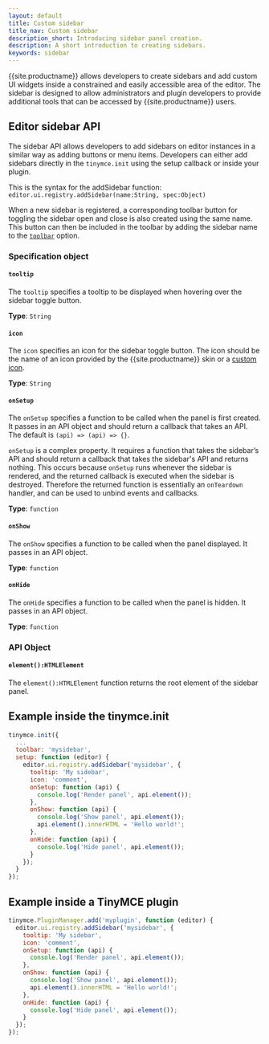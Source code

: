 ```yaml
---
layout: default
title: Custom sidebar
title_nav: Custom sidebar
description_short: Introducing sidebar panel creation.
description: A short introduction to creating sidebars.
keywords: sidebar
---
```


{{site.productname}} allows developers to create sidebars and add custom UI widgets inside a constrained and easily accessible area of the editor. The sidebar is designed to allow administrators and plugin developers to provide additional tools that can be accessed by {{site.productname}} users.

## Editor sidebar API

The sidebar API allows developers to add sidebars on editor instances in a similar way as adding buttons or menu items. Developers can either add sidebars directly in the `tinymce.init` using the setup callback or inside your plugin.

This is the syntax for the addSidebar function: `editor.ui.registry.addSidebar(name:String, spec:Object)`

When a new sidebar is registered, a corresponding toolbar button for toggling the sidebar open and close is also created using the same name. This button can then be included in the toolbar by adding the sidebar name to the [`toolbar`]({{site.baseurl}}/configure/editor-appearance/#toolbar/) option.

### Specification object

#### `tooltip`

The `tooltip` specifies a tooltip to be displayed when hovering over the sidebar toggle button.

**Type**: `String`

#### `icon`

The `icon` specifies an icon for the sidebar toggle button. The icon should be the name of an icon provided by the {{site.productname}} skin or a [custom icon]({{site.baseurl}}/api/tinymce.editor.ui/tinymce.editor.ui.registry/#addicon/).

**Type**: `String`

#### `onSetup`

The `onSetup` specifies a function to be called when the panel is first created. It passes in an API object and should return a callback that takes an API. The default is `(api) => (api) => {}`.

`onSetup` is a complex property. It requires a function that takes the sidebar’s API and should return a callback that takes the sidebar's API and returns nothing. This occurs because `onSetup` runs whenever the sidebar is rendered, and the returned callback is executed when the sidebar is destroyed. Therefore the returned function is essentially an `onTeardown` handler, and can be used to unbind events and callbacks.

**Type**: `function`

#### `onShow`

The `onShow` specifies a function to be called when the panel displayed. It passes in an API object.

**Type**: `function`

#### `onHide`

The `onHide` specifies a function to be called when the panel is hidden. It passes in an API  object.

**Type**: `function`

### API Object

#### `element():HTMLElement`

The `element():HTMLElement` function returns the root element of the sidebar panel.

## Example inside the tinymce.init

```js
tinymce.init({
  ...
  toolbar: 'mysidebar',
  setup: function (editor) {
    editor.ui.registry.addSidebar('mysidebar', {
      tooltip: 'My sidebar',
      icon: 'comment',
      onSetup: function (api) {
        console.log('Render panel', api.element());
      },
      onShow: function (api) {
        console.log('Show panel', api.element());
        api.element().innerHTML = 'Hello world!';
      },
      onHide: function (api) {
        console.log('Hide panel', api.element());
      }
    });
  }
});
```

## Example inside a TinyMCE plugin

```js
tinymce.PluginManager.add('myplugin', function (editor) {
  editor.ui.registry.addSidebar('mysidebar', {
    tooltip: 'My sidebar',
    icon: 'comment',
    onSetup: function (api) {
      console.log('Render panel', api.element());
    },
    onShow: function (api) {
      console.log('Show panel', api.element());
      api.element().innerHTML = 'Hello world!';
    },
    onHide: function (api) {
      console.log('Hide panel', api.element());
    }
  });
});
```
